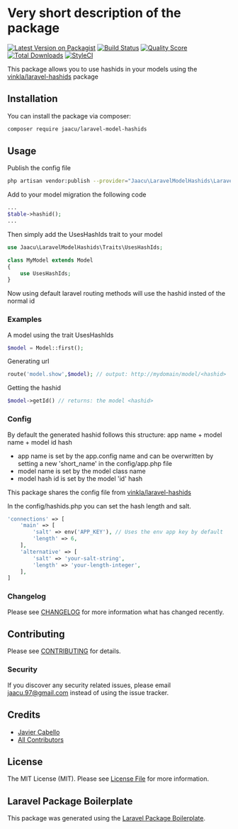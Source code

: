 # Very short description of the package

[![Latest Version on Packagist](https://img.shields.io/packagist/v/jaacu/laravel-model-hashids.svg?style=flat-square)](https://packagist.org/packages/jaacu/laravel-model-hashids)
[![Build Status](https://img.shields.io/travis/jaacu/laravel-model-hashids/master.svg?style=flat-square)](https://travis-ci.org/jaacu/laravel-model-hashids)
[![Quality Score](https://img.shields.io/scrutinizer/g/jaacu/laravel-model-hashids.svg?style=flat-square)](https://scrutinizer-ci.com/g/jaacu/laravel-model-hashids)
[![Total Downloads](https://img.shields.io/packagist/dt/jaacu/laravel-model-hashids.svg?style=flat-square)](https://packagist.org/packages/jaacu/laravel-model-hashids)
[![StyleCI](https://github.styleci.io/repos/180469507/shield?branch=master)](https://github.styleci.io/repos/180469507)

This package allows you to use hashids in your models using the [vinkla/laravel-hashids](https://github.com/vinkla/laravel-hashids) package

## Installation

You can install the package via composer:

```bash
composer require jaacu/laravel-model-hashids
```

## Usage

Publish the config file

```bash
php artisan vendor:publish --provider="Jaacu\LaravelModelHashids\LaravelModelHashidsServiceProvider"
```

Add to your model migration the following code

```php
...
$table->hashid();
...
```

Then simply add the UsesHashIds trait to your model

```php
use Jaacu\LaravelModelHashids\Traits\UsesHashIds;

class MyModel extends Model
{
    use UsesHashIds;
}
```

Now using default laravel routing methods will use the hashid insted of the normal id

### Examples

A model using the trait UsesHashIds

```php
$model = Model::first();
```

Generating url

```php
route('model.show',$model); // output: http://mydomain/model/<hashid>
```

Getting the hashid

```php
$model->getId() // returns: the model <hashid>
```

### Config

By default the generated hashid follows this structure: app name + model name + model id hash

-   app name is set by the app.config name and can be overwritten by setting a new 'short_name' in the config/app.php file
-   model name is set by the model class name
-   model hash id is set by the model 'id' hash

This package shares the config file from [vinkla/laravel-hashids](https://github.com/vinkla/laravel-hashids)

In the config/hashids.php you can set the hash length and salt.

```php
'connections' => [
    'main' => [
        'salt' => env('APP_KEY'), // Uses the env app key by default
        'length' => 6,
    ],
    'alternative' => [
        'salt' => 'your-salt-string',
        'length' => 'your-length-integer',
    ],
]
```

### Changelog

Please see [CHANGELOG](CHANGELOG.md) for more information what has changed recently.

## Contributing

Please see [CONTRIBUTING](CONTRIBUTING.md) for details.

### Security

If you discover any security related issues, please email jaacu.97@gmail.com instead of using the issue tracker.

## Credits

-   [Javier Cabello](https://github.com/jaacu)
-   [All Contributors](../../contributors)

## License

The MIT License (MIT). Please see [License File](LICENSE.md) for more information.

## Laravel Package Boilerplate

This package was generated using the [Laravel Package Boilerplate](https://laravelpackageboilerplate.com).
